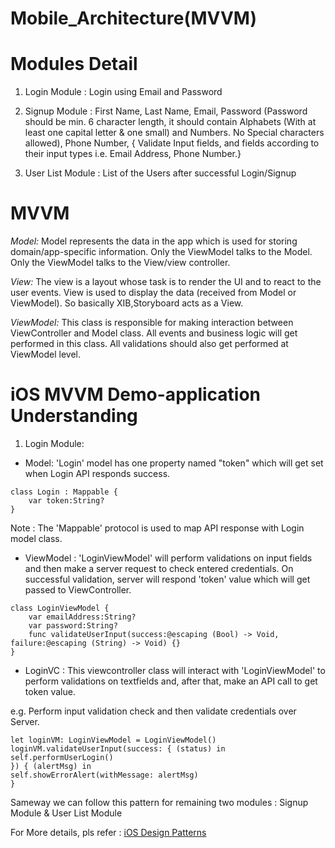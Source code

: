 # Mobile_Architecture(MVVM)


Modules Detail
============
1. Login Module : Login using Email and Password

2. Signup Module :  First Name, Last Name, Email, Password (Password should be min. 6 character length, it should contain Alphabets (With at least one capital letter & one small) and Numbers. No Special characters allowed), Phone Number, 
{ Validate Input fields, and fields according to their input types i.e. Email Address, Phone Number.}

3. User List Module : List of the Users after successful Login/Signup


MVVM
=====

*Model:*
Model represents the data in the app which is used for storing domain/app-specific information. Only the ViewModel talks to the Model. Only the ViewModel talks to the View/view controller.

*View:*
The view is a layout whose task is to render the UI and to react to the user events. View is used to display the data (received from Model or ViewModel). So basically XIB,Storyboard acts as a View.

*ViewModel:*
This class is responsible for making interaction between ViewController and Model class. All events and business logic will get performed in this class. All validations should also get performed at ViewModel level.

iOS MVVM Demo-application Understanding
=======================================

1. Login Module:

* Model: 'Login' model has one property named "token" which will get set when Login API responds success.
```
class Login : Mappable {
    var token:String?
}
```

Note : The 'Mappable' protocol is used to map API response with Login model class.

* ViewModel : 'LoginViewModel' will perform validations on input fields and then make a server request to check entered credentials. On successful validation, server will respond 'token' value which will get passed to ViewController.
```
class LoginViewModel {
    var emailAddress:String?
    var password:String?
    func validateUserInput(success:@escaping (Bool) -> Void, failure:@escaping (String) -> Void) {}
}
```

* LoginVC : This viewcontroller class will interact with 'LoginViewModel' to perform validations on textfields and, after that, make an API call to get token value.

e.g. Perform input validation check and then validate credentials over Server.

```
let loginVM: LoginViewModel = LoginViewModel()
loginVM.validateUserInput(success: { (status) in
self.performUserLogin()
}) { (alertMsg) in
self.showErrorAlert(withMessage: alertMsg)
}
```

Sameway we can follow this pattern for remaining two modules : Signup Module & User List Module

For More details, pls refer : [iOS Design Patterns](https://medium.com/ios-os-x-development/ios-architecture-patterns-ecba4c38de52)